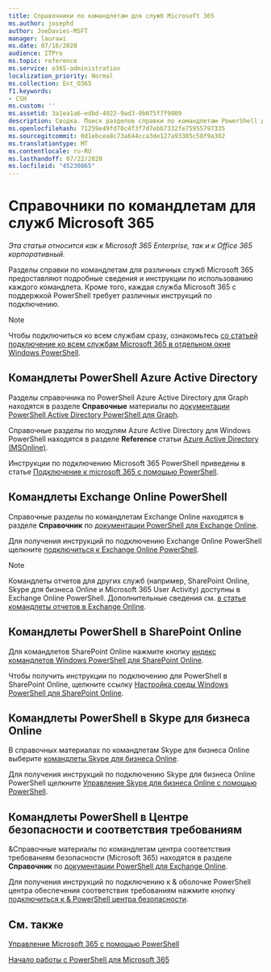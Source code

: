 ```yaml
---
title: Справочники по командлетам для служб Microsoft 365
ms.author: josephd
author: JoeDavies-MSFT
manager: laurawi
ms.date: 07/16/2020
audience: ITPro
ms.topic: reference
ms.service: o365-administration
localization_priority: Normal
ms.collection: Ent_O365
f1.keywords:
- CSH
ms.custom: ''
ms.assetid: 3a1ea1a6-edbd-4922-9ad3-0b075f7f9009
description: Сводка. Поиск разделов справки по командлетам PowerShell для Microsoft 365 для Azure Active Directory, Exchange Online, SharePoint Online, Skype для бизнеса Online и соответствия требованиям безопасности &.
ms.openlocfilehash: 71259e49fd70c4f3f7d7ebb7332fe75955797335
ms.sourcegitcommit: 0d1ebcea8c73a644cca3de127a93385c58f9a302
ms.translationtype: MT
ms.contentlocale: ru-RU
ms.lasthandoff: 07/22/2020
ms.locfileid: "45230865"
---
```

# <a name="cmdlet-references-for-microsoft-365-services"></a>Справочники по командлетам для служб Microsoft 365

*Эта статья относится как к Microsoft 365 Enterprise, так и к Office 365 корпоративный.*

Разделы справки по командлетам для различных служб Microsoft 365 предоставляют подробные сведения и инструкции по использованию каждого командлета. Кроме того, каждая служба Microsoft 365 с поддержкой PowerShell требует различных инструкций по подключению.
  
> [!NOTE]
> Чтобы подключиться ко всем службам сразу, ознакомьтесь [со статьей подключение ко всем службам Microsoft 365 в отдельном окне Windows PowerShell](connect-to-all-office-365-services-in-a-single-windows-powershell-window.md). 
  
## <a name="azure-active-directory-powershell-cmdlets"></a>Командлеты PowerShell Azure Active Directory

Разделы справочника по PowerShell Azure Active Directory для Graph находятся в разделе **Справочные** материалы по [документации PowerShell Active Directory PowerShell для Graph](https://docs.microsoft.com/powershell/azure/active-directory/install-adv2?view=azureadps-2.0).

Справочные разделы по модулям Azure Active Directory для Windows PowerShell находятся в разделе **Reference** статьи [Azure Active Directory (MSOnline)](https://docs.microsoft.com/powershell/azure/active-directory/overview?view=azureadps-1.0).

Инструкции по подключению Microsoft 365 PowerShell приведены в статье [Подключение к microsoft 365 с помощью PowerShell](connect-to-office-365-powershell.md).
  
## <a name="exchange-online-powershell-cmdlets"></a>Командлеты Exchange Online PowerShell

Справочные разделы по командлетам Exchange Online находятся в разделе **Справочник** по [документации PowerShell для Exchange Online](https://docs.microsoft.com/powershell/exchange/exchange-online/exchange-online-powershell?view=exchange-ps).
  
Для получения инструкций по подключению Exchange Online PowerShell щелкните [подключиться к Exchange Online PowerShell](https://go.microsoft.com/fwlink/p/?LinkId=396554).
  
> [!NOTE]
> Командлеты отчетов для других служб (например, SharePoint Online, Skype для бизнеса Online и Microsoft 365 User Activity) доступны в Exchange Online PowerShell. Дополнительные сведения см. [в статье командлеты отчетов в Exchange Online](https://go.microsoft.com/fwlink/p/?LinkId=691595). 
  
## <a name="sharepoint-online-powershell-cmdlets"></a>Командлеты PowerShell в SharePoint Online

Для командлетов SharePoint Online нажмите кнопку [индекс командлетов Windows PowerShell для SharePoint Online](https://go.microsoft.com/fwlink/p/?LinkId=691476).
  
Чтобы получить инструкции по подключению для PowerShell в SharePoint Online, щелкните ссылку [Настройка среды Windows PowerShell для SharePoint Online](https://go.microsoft.com/fwlink/p/?LinkId=691603).
  
## <a name="skype-for-business-online-powershell-cmdlets"></a>Командлеты PowerShell в Skype для бизнеса Online

В справочных материалах по командлетам Skype для бизнеса Online выберите [командлеты Skype для бизнеса Online](https://technet.microsoft.com/library/mt228132.aspx).
  
Для получения инструкций по подключению Skype для бизнеса Online PowerShell щелкните [Управление Skype для бизнеса Online с помощью PowerShell](manage-skype-for-business-online-with-office-365-powershell.md).

## <a name="security-amp-compliance-center-powershell-cmdlets"></a>Командлеты PowerShell в Центре безопасности и соответствия требованиям

&amp;Справочные материалы по командлетам центра соответствия требованиям безопасности (Microsoft 365) находятся в разделе **Справочник** по [документации PowerShell для Exchange Online](https://docs.microsoft.com/powershell/exchange/exchange-online/exchange-online-powershell?view=exchange-ps).
  
Для получения инструкций по подключению к &amp; оболочке PowerShell центра обеспечения соответствия требованиям нажмите кнопку [подключиться к &amp; PowerShell центра безопасности](https://docs.microsoft.com/powershell/exchange/connect-to-scc-powershell?view=exchange-ps).


  
## <a name="see-also"></a>См. также

[Управление Microsoft 365 с помощью PowerShell](manage-office-365-with-office-365-powershell.md)
  
[Начало работы с PowerShell для Microsoft 365](getting-started-with-office-365-powershell.md)

